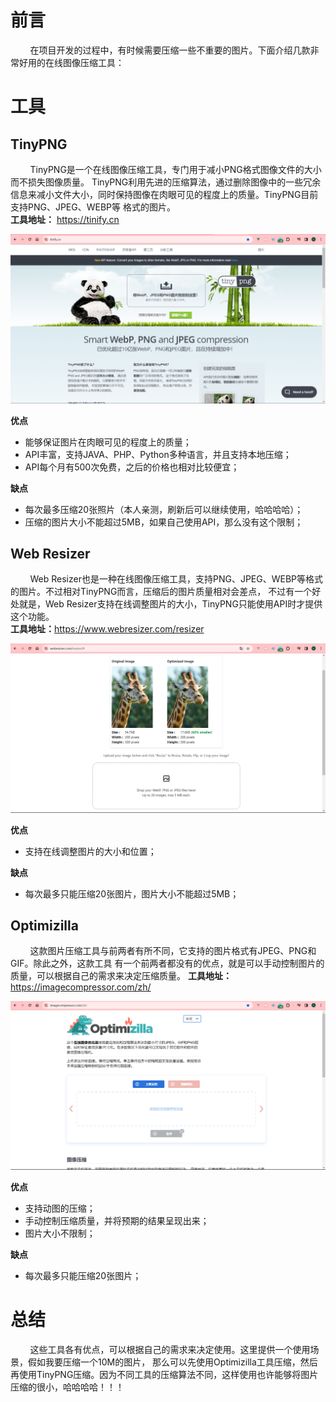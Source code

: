 # 前言
&nbsp;&nbsp;&nbsp;&nbsp;&nbsp;&nbsp;&nbsp;&nbsp;在项目开发的过程中，有时候需要压缩一些不重要的图片。下面介绍几款非常好用的在线图像压缩工具：
# 工具
## TinyPNG
&nbsp;&nbsp;&nbsp;&nbsp;&nbsp;&nbsp;&nbsp;&nbsp;TinyPNG是一个在线图像压缩工具，专门用于减小PNG格式图像文件的大小而不损失图像质量。
TinyPNG利用先进的压缩算法，通过删除图像中的一些冗余信息来减小文件大小，同时保持图像在肉眼可见的程度上的质量。TinyPNG目前支持PNG、JPEG、WEBP等
格式的图片。<br/>
**工具地址：** <a href="https://tinify.cn" target="_blank">https://tinify.cn</a>
<div style="text-align: center">
<img src="../blogImage/article5/5-1.png" alt="React Developer Tools">
</div>

**优点**
- 能够保证图片在肉眼可见的程度上的质量；
- API丰富，支持JAVA、PHP、Python多种语言，并且支持本地压缩；
- API每个月有500次免费，之后的价格也相对比较便宜；

**缺点**
- 每次最多压缩20张照片（本人亲测，刷新后可以继续使用，哈哈哈哈）；
- 压缩的图片大小不能超过5MB，如果自己使用API，那么没有这个限制；

## Web Resizer
&nbsp;&nbsp;&nbsp;&nbsp;&nbsp;&nbsp;&nbsp;&nbsp;Web Resizer也是一种在线图像压缩工具，支持PNG、JPEG、WEBP等格式的图片。不过相对TinyPNG而言，压缩后的图片质量相对会差点，
不过有一个好处就是，Web Resizer支持在线调整图片的大小，TinyPNG只能使用API时才提供这个功能。<br/>
**工具地址：**<a href="https://www.webresizer.com/resizer" target="_blank">https://www.webresizer.com/resizer</a> 
<div style="text-align: center">
<img src="../blogImage/article5/5-2.png" alt="React Developer Tools">
</div>

**优点**
- 支持在线调整图片的大小和位置；

**缺点**
- 每次最多只能压缩20张图片，图片大小不能超过5MB；

## Optimizilla
&nbsp;&nbsp;&nbsp;&nbsp;&nbsp;&nbsp;&nbsp;&nbsp;这款图片压缩工具与前两者有所不同，它支持的图片格式有JPEG、PNG和GIF。除此之外，这款工具
有一个前两者都没有的优点，就是可以手动控制图片的质量，可以根据自己的需求来决定压缩质量。
**工具地址：** <a href="https://imagecompressor.com/zh/" target="_blank">https://imagecompressor.com/zh/</a>
<div style="text-align: center">
<img src="../blogImage/article5/5-3.png" alt="React Developer Tools">
</div>

**优点**
- 支持动图的压缩；
- 手动控制压缩质量，并将预期的结果呈现出来；
- 图片大小不限制；

**缺点**
- 每次最多只能压缩20张图片；

# 总结
&nbsp;&nbsp;&nbsp;&nbsp;&nbsp;&nbsp;&nbsp;&nbsp;这些工具各有优点，可以根据自己的需求来决定使用。这里提供一个使用场景，假如我要压缩一个10M的图片，
那么可以先使用Optimizilla工具压缩，然后再使用TinyPNG压缩。因为不同工具的压缩算法不同，这样使用也许能够将图片压缩的很小，哈哈哈哈！！！